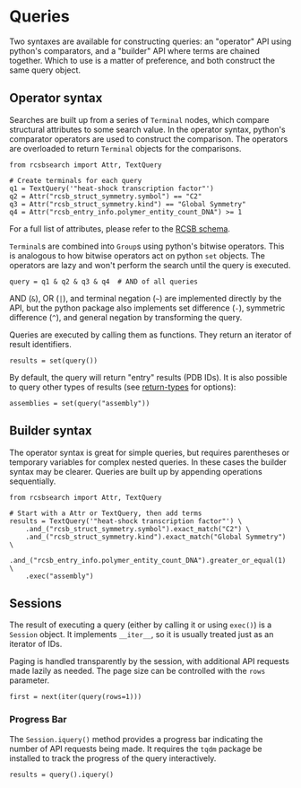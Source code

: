 # Queries

Two syntaxes are available for constructing queries: an "operator" API using python's
comparators, and a "builder" API where terms are chained together. Which to use is a
matter of preference, and both construct the same query object.

## Operator syntax

Searches are built up from a series of `Terminal` nodes, which compare structural
attributes to some search value. In the operator syntax, python's comparator
operators are used to construct the comparison. The operators are overloaded to
return `Terminal` objects for the comparisons.

    from rcsbsearch import Attr, TextQuery

    # Create terminals for each query
    q1 = TextQuery('"heat-shock transcription factor"')
    q2 = Attr("rcsb_struct_symmetry.symbol") == "C2"
    q3 = Attr("rcsb_struct_symmetry.kind") == "Global Symmetry"
    q4 = Attr("rcsb_entry_info.polymer_entity_count_DNA") >= 1

For a full list of attributes, please refer to the [RCSB
schema](http://search.rcsb.org/rcsbsearch/v1/metadata/schema).

`Terminal`s are combined into `Group`s using python's bitwise operators. This is
analogous to how bitwise operators act on python `set` objects. The operators are
lazy and won't perform the search until the query is executed.

    query = q1 & q2 & q3 & q4  # AND of all queries

AND (`&`), OR (`|`), and terminal negation (`~`) are implemented directly by the API,
but the python package also implements set difference (`-`), symmetric difference (`^`),
and general negation by transforming the query.

Queries are executed by calling them as functions. They return an iterator of result
identifiers.

    results = set(query())

By default, the query will return "entry" results (PDB IDs). It is also possible to
query other types of results (see [return-types](http://search.rcsb.org/#return-type)
for options):

    assemblies = set(query("assembly"))


## Builder syntax

The operator syntax is great for simple queries, but requires parentheses or
temporary variables for complex nested queries. In these cases the builder syntax may
be clearer. Queries are built up by appending operations sequentially.

    from rcsbsearch import Attr, TextQuery

    # Start with a Attr or TextQuery, then add terms
    results = TextQuery('"heat-shock transcription factor"') \
        .and_("rcsb_struct_symmetry.symbol").exact_match("C2") \
        .and_("rcsb_struct_symmetry.kind").exact_match("Global Symmetry") \
        .and_("rcsb_entry_info.polymer_entity_count_DNA").greater_or_equal(1) \
        .exec("assembly")

## Sessions

The result of executing a query (either by calling it or using `exec()`) is a
`Session` object. It implements `__iter__`, so it is usually treated just as an
iterator of IDs.

Paging is handled transparently by the session, with additional API requests made
lazily as needed. The page size can be controlled with the `rows` parameter.

    first = next(iter(query(rows=1)))

### Progress Bar

The `Session.iquery()` method provides a progress bar indicating the number of API
requests being made. It requires the `tqdm` package be installed to track the
progress of the query interactively.

    results = query().iquery()

